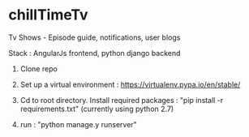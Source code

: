 # chillTimeTv
Tv Shows - Episode guide, notifications, user blogs 

Stack : AngularJs frontend, python django backend

1) Clone repo

2) Set up a virtual environment : https://virtualenv.pypa.io/en/stable/

3) Cd to root directory. Install required packages : "pip install -r requirements.txt" 
(currently using python 2.7)

4) run : "python manage.y runserver"

